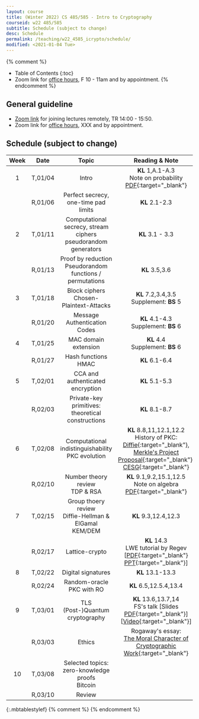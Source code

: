 ```yaml
---
layout: course
title: (Winter 2022) CS 485/585 - Intro to Cryptography
courseid: w22 485/585
subtitle: Schedule (subject to change)
desc: Schedule
permalink: /teaching/w22_4585_icrypto/schedule/
modified: <2021-01-04 Tue> 
---
```


{% comment %}
* Table of Contents
{:toc}
* Zoom link for [office hours](), F 10 - 11am and by appointment.
{% endcomment %}

## General guideline
* [Zoom link](https://pdx.zoom.us/j/89374231084?pwd=eHg4UW53Q3F5KzVma0VBdmt1K2FKUT09) for joining lectures remotely, TR 14:00 - 15:50. 
* Zoom link for [office hours](https://pdx.zoom.us/my/fang.song), XXX and by appointment.

## Schedule (subject to change)

| Week | Date  | Topic | Reading & Note |
|:-----:| :---------: |:----------:|:-----:|
|1| T,01/04 | Intro | **KL** 1,A.1-A.3 <br> Note on probability [PDF](http://theory.stanford.edu/~trevisan/cs276/notesprob.pdf){:target="_blank"} |
||R,01/06 | Perfect secrecy, one-time pad <br> limits | **KL** 2.1-2.3 |
|2|T,01/11| Computational secrecy, stream ciphers <br> pseudorandom generators | **KL** 3.1 - 3.3 |
||R,01/13| Proof by reduction <br> Pseudorandom functions / permutations | **KL** 3.5,3.6 |
|3|T,01/18|  Block ciphers <br> Chosen-Plaintext-Attacks | **KL** 7.2,3.4,3.5 <br> Supplement: **BS** 5 |
||R,01/20 | Message Authentication Codes | **KL** 4.1-4.3 <br> Supplement: **BS** 6 |
|4|T,01/25 | MAC domain extension | **KL** 4.4 <br> Supplement: **BS** 6 |
||R,01/27 | Hash functions <br> HMAC | **KL** 6.1-6.4 |
|5|T,02/01| CCA and authenticated encryption | **KL** 5.1-5.3 |
||R,02/03 | Private-key primitives: <br> theoretical constructions | **KL** 8.1-8.7 |
|6|T,02/08| Computational indistinguishability <br> PKC evolution | **KL** 8.8,11,12.1,12.2 <br> History of PKC: [Diffie](http://cr.yp.to/bib/1988/diffie.pdf){:target="_blank"}, [Merkle's Project Proposal](http://www.merkle.com/1974/){:target="_blank"}, [CESG](http://cryptome.org/jya/ellisdoc.htm){:target="_blank"} |
||R,02/10 | Number theory review <br> TDP & RSA | **KL** 9.1,9.2,15.1,12.5 <br> Note on algebra [PDF](https://people.eecs.berkeley.edu/~luca/cs276/notesalgebra.pdf){:target="_blank"}|
|7|T,02/15| Group thoery review <br> Diffie-Hellman & ElGamal <br> KEM/DEM | **KL** 9.3,12.4,12.3|
||R,02/17 | Lattice-crypto | **KL** 14.3 <br> LWE tutorial by Regev [[PDF](https://cims.nyu.edu/~regev/papers/lwesurvey.pdf){:target="_blank"} [PPT](http://www.cims.nyu.edu/~regev/papers/lwesurvey.ppt){:target="_blank"}] |
|8|T,02/22| Digital signatures | **KL** 13.1-13.3 |
||R,02/24 | Random-oracle <br> PKC with RO | **KL** 6.5,12.5.4,13.4|
|9|T,03/01| TLS <br> (Post-)Quantum cryptography | **KL** 13.6,13.7,14 <br> FS's talk [Slides [PDF]({{base}}/files/talks/201611_fspqcasia.pdf){:target="_blank"}] [[Video](https://www.youtube.com/watch?v=n39-FOmNh5g){:target="_blank"}] |
||R,03/03 | Ethics | Rogaway's essay: <br> [The Moral Character of Cryptographic Work](https://web.cs.ucdavis.edu/~rogaway/papers/moral.html){:target="_blank"} |
|10|T,03/08| Selected topics: <br> zero-knowledge proofs <br> Bitcoin | |
||R,03/10 | Review |  |
{:.mbtablestylef}
{% comment %}
{% endcomment %}


